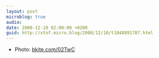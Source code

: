 ```yaml
---
layout: post
microblog: true
audio: 
date: 2008-12-10 02:00:00 +0200
guid: http://xtof.micro.blog/2008/12/10/t1048891787.html
---
```

- Photo: [bkite.com/02TwC](http://bkite.com/02TwC)

